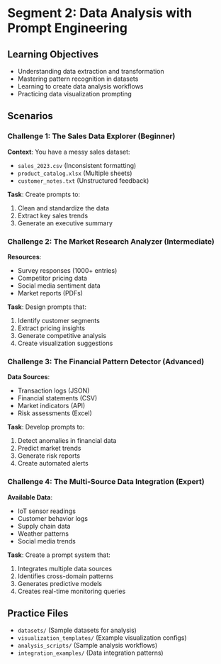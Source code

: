# Segment 2: Data Analysis with Prompt Engineering

## Learning Objectives
- Understanding data extraction and transformation
- Mastering pattern recognition in datasets
- Learning to create data analysis workflows
- Practicing data visualization prompting

## Scenarios

### Challenge 1: The Sales Data Explorer (Beginner)
**Context**: You have a messy sales dataset:
- `sales_2023.csv` (Inconsistent formatting)
- `product_catalog.xlsx` (Multiple sheets)
- `customer_notes.txt` (Unstructured feedback)

**Task**: Create prompts to:
1. Clean and standardize the data
2. Extract key sales trends
3. Generate an executive summary

### Challenge 2: The Market Research Analyzer (Intermediate)
**Resources**:
- Survey responses (1000+ entries)
- Competitor pricing data
- Social media sentiment data
- Market reports (PDFs)

**Task**: Design prompts that:
1. Identify customer segments
2. Extract pricing insights
3. Generate competitive analysis
4. Create visualization suggestions

### Challenge 3: The Financial Pattern Detector (Advanced)
**Data Sources**:
- Transaction logs (JSON)
- Financial statements (CSV)
- Market indicators (API)
- Risk assessments (Excel)

**Task**: Develop prompts to:
1. Detect anomalies in financial data
2. Predict market trends
3. Generate risk reports
4. Create automated alerts

### Challenge 4: The Multi-Source Data Integration (Expert)
**Available Data**:
- IoT sensor readings
- Customer behavior logs
- Supply chain data
- Weather patterns
- Social media trends

**Task**: Create a prompt system that:
1. Integrates multiple data sources
2. Identifies cross-domain patterns
3. Generates predictive models
4. Creates real-time monitoring queries

## Practice Files
- `datasets/` (Sample datasets for analysis)
- `visualization_templates/` (Example visualization configs)
- `analysis_scripts/` (Sample analysis workflows)
- `integration_examples/` (Data integration patterns) 